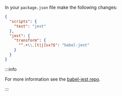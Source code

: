 In your `package.json` file make the following changes:

```json title="JSON"
{
  "scripts": {
    "test": "jest"
  },
  "jest": {
    "transform": {
      "^.+\\.[t|j]sx?$": "babel-jest"
    }
  }
}
```

:::info
  <p>
    For more information see the <a href="https://github.com/facebook/jest/tree/master/packages/babel-jest">babel-jest repo</a>.
  </p>
:::

